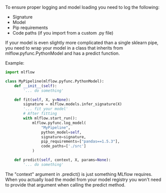 To ensure proper logging and model loading you need to log the following:

- Signature
- Model
- Pip requirements
- Code paths (if you import from a custom .py file)

If your model is even slightly more complicated than a single sklearn pipe, you need to wrap your model in a class that inherits from mlflow.pyfunc.PythonModel and has a predict function.

Example:

```python
import mlflow

class MyPipeline(mlflow.pyfunc.PythonModel):
	def __init__(self):
		'... do something'

	def fit(self, X, y=None):
		signature = mlflow.models.infer_signature(X)
		'... fit your model'
		# After fitting
		with mlflow.start_run():
			mlflow.pyfunc.log_model(
				"MyPipeline",
				python_model=self,
				signature=signature,
				pip_requirements=["pandas==1.5.3"],
				code_paths=['./src']
			)

	def predict(self, context, X, params=None):
		'... do something'
```

The "context" argument in .predict() is just something MLflow requires. When you actually load the model from your model registry you won't need to provide that argument when calling the predict method.